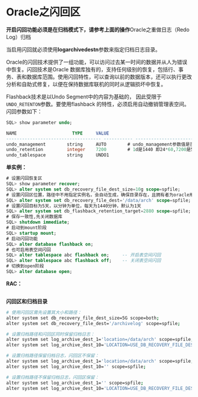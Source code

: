 # Oracle之闪回区

**开启闪回功能必须是在归档模式下，请参考上面的操作**​Oracle之重做日志（Redo Log）归档

当启用闪回就必须使用**logarchivedestn**参数来指定归档日志目录。

Oracle的闪回技术提供了一组功能，可以访问过去某一时间的数据并从人为错误中恢复。闪回技术是Oracle 数据库独有的，支持任何级别的恢复，包括行、事务、表和数据库范围。使用闪回特性，可以查询以前的数据版本，还可以执行更改分析和自助式修复，以便在保持数据库联机的同时从逻辑损坏中恢复。

Flashback技术是以Undo Segment中的内容为基础的， 因此受限于`UNDO_RETENTON`​参数。要使用flashback 的特性，必须启用自动撤销管理表空间。闪回参数如下：

```sql
SQL> show parameter undo;

NAME                     TYPE     VALUE
------------------------------------ ----------- ------------------------------
undo_management        string     AUTO        # undo_management参数值是否为AUTO，如果是“MANUAL”手动，需要修改为“AUTO”
undo_retention         integer    7200        # 1d是1440 即24*60,7200是5d
undo_tablespace        string     UNDO1

```

**单实例：**

```sql
# 设置闪回恢复区
SQL> show parameter recover;
SQL> alter system set db_recovery_file_dest_size=10g scope=spfile;
# 设置闪回区位置，路径中不用指定实例名，会自动生成，确保目录存在，且拥有者为oracle用户
SQL> alter system set db_recovery_file_dest='/data/arch' scope=spfile;
# 设置闪回目标为5天，以分钟为单位，每天为1440分钟，默认为1天
SQL> alter system set db_flashback_retention_target=2880 scope=spfile;
# 保存一致性,先关闭数据库
SQL> shutdown immediate;
# 启动到mount阶段
SQL> startup mount;
# 启动闪回功能
SQL> alter database flashback on; 
# 也可启用表空间闪回
SQL> alter tablespace abc flashback on;     -- 开启表空间闪回
SQL> alter tablespace abc flashback off;    -- 关闭表空间闪回
# 切换到open阶段
SQL> alter database open;
```

**RAC：**

```bash

```

**闪回区和归档目录**

```bash
# 使用闪回区需先设置其大小和路径：
alter system set db_recovery_file_dest_size=5G scope=both;
alter system set db_recovery_file_dest='/archivelog' scope=spfile;

# 设置归档路径和闪回区同时保留归档日志：
alter system set log_archive_dest_1='location=/data/arch' scope=spfile;
alter system set log_archive_dest_10='LOCATION=USE_DB_RECOVERY_FILE_DEST' scope=spfile;

# 设置归档路径保留归档日志，闪回区不保留：
alter system set log_archive_dest_1='location=/data/arch' scope=spfile;
alter system set log_archive_dest_10='' scope=spfile;

# 设置归档路径不保留归档日志，闪回区保留：
alter system set log_archive_dest_1='' scope=spfile;
alter system set log_archive_dest_10='LOCATION=USE_DB_RECOVERY_FILE_DEST' scope=spfile;

```
